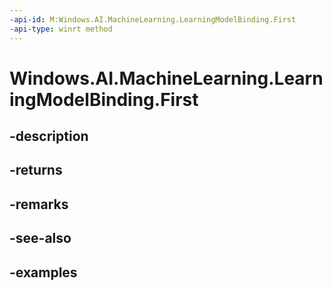 ```yaml
---
-api-id: M:Windows.AI.MachineLearning.LearningModelBinding.First
-api-type: winrt method
---
```


<!-- Method syntax.
public IIterator<IKeyValuePair<string, object>> LearningModelBinding.First()
-->

# Windows.AI.MachineLearning.LearningModelBinding.First

## -description

## -returns

## -remarks

## -see-also

## -examples

